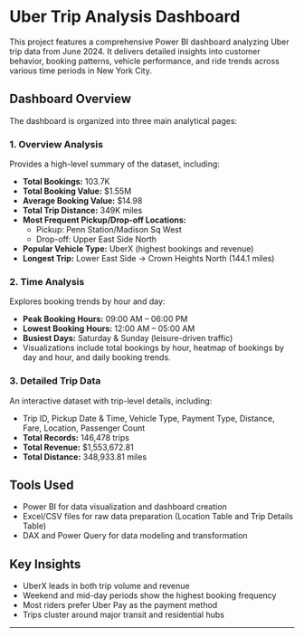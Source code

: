 # Uber Trip Analysis Dashboard

This project features a comprehensive Power BI dashboard analyzing Uber trip data from June 2024. It delivers detailed insights into customer behavior, booking patterns, vehicle performance, and ride trends across various time periods in New York City.

## Dashboard Overview

The dashboard is organized into three main analytical pages:

### 1. Overview Analysis
Provides a high-level summary of the dataset, including:
- **Total Bookings:** 103.7K  
- **Total Booking Value:** $1.55M  
- **Average Booking Value:** $14.98  
- **Total Trip Distance:** 349K miles  
- **Most Frequent Pickup/Drop-off Locations:**  
  - Pickup: Penn Station/Madison Sq West  
  - Drop-off: Upper East Side North  
- **Popular Vehicle Type:** UberX (highest bookings and revenue)  
- **Longest Trip:** Lower East Side → Crown Heights North (144.1 miles)  

### 2. Time Analysis
Explores booking trends by hour and day:
- **Peak Booking Hours:** 09:00 AM – 06:00 PM  
- **Lowest Booking Hours:** 12:00 AM – 05:00 AM  
- **Busiest Days:** Saturday & Sunday (leisure-driven traffic)  
- Visualizations include total bookings by hour, heatmap of bookings by day and hour, and daily booking trends.

### 3. Detailed Trip Data
An interactive dataset with trip-level details, including:
- Trip ID, Pickup Date & Time, Vehicle Type, Payment Type, Distance, Fare, Location, Passenger Count  
- **Total Records:** 146,478 trips  
- **Total Revenue:** $1,553,672.81  
- **Total Distance:** 348,933.81 miles  

## Tools Used

- Power BI for data visualization and dashboard creation  
- Excel/CSV files for raw data preparation (Location Table and Trip Details Table)  
- DAX and Power Query for data modeling and transformation  

## Key Insights

- UberX leads in both trip volume and revenue  
- Weekend and mid-day periods show the highest booking frequency  
- Most riders prefer Uber Pay as the payment method  
- Trips cluster around major transit and residential hubs  

---
